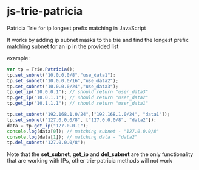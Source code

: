 # js-trie-patricia
Patricia Trie for ip longest prefix matching in JavaScript

It works by adding ip subnet masks to the trie and find the longest prefix matching subnet for an ip in the provided list

example:
  ```javascript
  var tp = Trie.Patricia();
  tp.set_subnet("10.0.0.0/8","use_data1");
  tp.set_subnet("10.0.0.0/16","use_data2");
  tp.set_subnet("10.0.0.0/24","use_data3");
  tp.get_ip("10.0.0.1"); // should return "user_data3"
  tp.get_ip("10.0.1.1"); // should return "user_data2"
  tp.get_ip("10.1.1.1"); // should return "user_data1"
  
  tp.set_subnet("192.168.1.0/24",["192.168.1.0/24", "data1"]);
  tp.set_subnet("127.0.0.0/8", ["127.0.0.0/8", "data2"]);
  data = tp.get_ip("127.0.0.1");
  console.log(data[0]); // matching subnet - "127.0.0.0/8"
  console.log(data[1]); // matching data - "data2"
  tp.del_subnet("127.0.0.0/8"); 
  ```
Note that the **set_subnet**, **get_ip** and **del_subnet** are the only functionality that are working with IPs, other trie-patricia methods will not work
